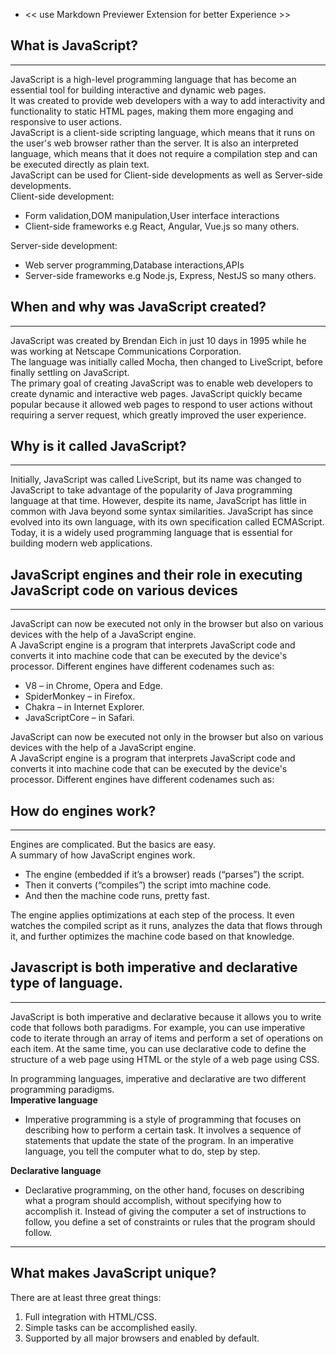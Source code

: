 * << use Markdown Previewer Extension for better Experience >>
##    What is JavaScript? 
<hr/>
JavaScript is a high-level programming language that has become an essential tool for building interactive and dynamic web pages.<br/>
It was created to provide web developers with a way to add interactivity and functionality to static HTML pages, making them more engaging and responsive to user actions. <br/>
JavaScript is a client-side scripting language, which means that it runs on the user's web browser rather than the server. It is also an interpreted language, which means that it does not require a compilation step and can be executed directly as plain text.<br/>
JavaScript can be used for Client-side developments as well as Server-side developments. <br/>
Client-side development:

* Form validation,DOM manipulation,User interface interactions
* Client-side frameworks e.g React, Angular, Vue.js so many others.

Server-side development:

* Web server programming,Database interactions,APIs
* Server-side frameworks e.g Node.js, Express, NestJS so many others.

##    When and why was JavaScript created? 
<hr/>

JavaScript was created by Brendan Eich in just 10 days in 1995 while he was working at Netscape Communications Corporation. <br/>
The language was initially called Mocha, then changed to LiveScript, before finally settling on JavaScript. <br/>
The primary goal of creating JavaScript was to enable web developers to create dynamic and interactive web pages. JavaScript quickly became popular because it allowed web pages to respond to user actions without requiring a server request, which greatly improved the user experience.


##    Why is it called JavaScript? 
<hr/>

Initially, JavaScript was called LiveScript, but its name was changed to JavaScript to take advantage of the popularity of Java programming language at that time. However, despite its name, JavaScript has little in common with Java beyond some syntax similarities. JavaScript has since evolved into its own language, with its own specification called ECMAScript. Today, it is a widely used programming language that is essential for building modern web applications.


##    JavaScript engines and their role in executing JavaScript code on various devices
<hr/>

JavaScript can now be executed not only in the browser but also on various devices with the help of a JavaScript engine. <br/>
 A JavaScript engine is a program that interprets JavaScript code and converts it into machine code that can be executed by the device's processor. Different engines have different codenames such as:

* V8 – in Chrome, Opera and Edge.
* SpiderMonkey – in Firefox.
* Chakra – in Internet Explorer.
* JavaScriptCore – in Safari.


JavaScript can now be executed not only in the browser but also on various devices with the help of a JavaScript engine. <br/>
A JavaScript engine is a program that interprets JavaScript code and converts it into machine code that can be executed by the device's processor. Different engines have different codenames such as:

## How do engines work?
<hr/>
Engines are complicated. But the basics are easy. <br/>
A summary of how JavaScript engines work.  <br/>

* The engine (embedded if it’s a browser) reads (“parses”) the script.
* Then it converts (“compiles”) the script imto machine code.
* And then the machine code runs, pretty fast.

The engine applies optimizations at each step of the process. It even watches the compiled script as it runs, analyzes the data that flows through it, and further optimizes the machine code based on that knowledge.

##  Javascript is both imperative and declarative type of language.
<hr/>

JavaScript is both imperative and declarative because it allows you to write code that follows both paradigms. For example, you can use imperative code to iterate through an array of items and perform a set of operations on each item. At the same time, you can use declarative code to define the structure of a web page using HTML or the style of a web page using CSS. <br/>

In programming languages, imperative and declarative are two different programming paradigms.
<br>
<b>Imperative language</b>

* Imperative programming is a style of programming that focuses on describing how to perform a certain task. It involves a sequence of statements that update the state of the program. In an imperative language, you tell the computer what to do, step by step.

<b>Declarative language</b>

* Declarative programming, on the other hand, focuses on describing what a program should accomplish, without specifying how to accomplish it. Instead of giving the computer a set of instructions to follow, you define a set of constraints or rules that the program should follow.

<hr/>

## What makes JavaScript unique?

There are at least three great things:
1. Full integration with HTML/CSS.
2. Simple tasks can be accomplished easily.
3. Supported by all major browsers and enabled by default.